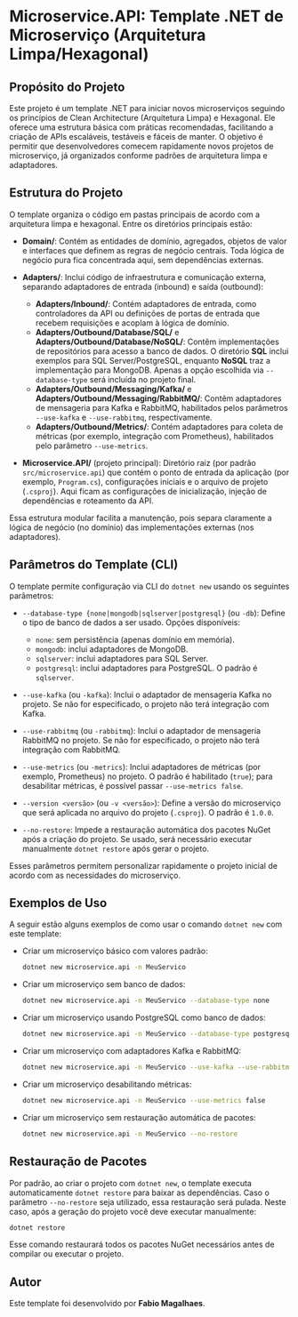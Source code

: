 # Microservice.API: Template .NET de Microserviço (Arquitetura Limpa/Hexagonal)

## Propósito do Projeto

Este projeto é um template .NET para iniciar novos microserviços seguindo os princípios de Clean Architecture (Arquitetura Limpa) e Hexagonal. Ele oferece uma estrutura básica com práticas recomendadas, facilitando a criação de APIs escaláveis, testáveis e fáceis de manter. O objetivo é permitir que desenvolvedores comecem rapidamente novos projetos de microserviço, já organizados conforme padrões de arquitetura limpa e adaptadores.

## Estrutura do Projeto

O template organiza o código em pastas principais de acordo com a arquitetura limpa e hexagonal. Entre os diretórios principais estão:

* **Domain/**: Contém as entidades de domínio, agregados, objetos de valor e interfaces que definem as regras de negócio centrais. Toda lógica de negócio pura fica concentrada aqui, sem dependências externas.
* **Adapters/**: Inclui código de infraestrutura e comunicação externa, separando adaptadores de entrada (inbound) e saída (outbound):

  * **Adapters/Inbound/**: Contém adaptadores de entrada, como controladores da API ou definições de portas de entrada que recebem requisições e acoplam à lógica de domínio.
  * **Adapters/Outbound/Database/SQL/** e **Adapters/Outbound/Database/NoSQL/**: Contêm implementações de repositórios para acesso a banco de dados. O diretório **SQL** inclui exemplos para SQL Server/PostgreSQL, enquanto **NoSQL** traz a implementação para MongoDB. Apenas a opção escolhida via `--database-type` será incluída no projeto final.
  * **Adapters/Outbound/Messaging/Kafka/** e **Adapters/Outbound/Messaging/RabbitMQ/**: Contêm adaptadores de mensageria para Kafka e RabbitMQ, habilitados pelos parâmetros `--use-kafka` e `--use-rabbitmq`, respectivamente.
  * **Adapters/Outbound/Metrics/**: Contém adaptadores para coleta de métricas (por exemplo, integração com Prometheus), habilitados pelo parâmetro `--use-metrics`.
* **Microservice.API/** (projeto principal): Diretório raiz (por padrão `src/microservice.api`) que contém o ponto de entrada da aplicação (por exemplo, `Program.cs`), configurações iniciais e o arquivo de projeto (`.csproj`). Aqui ficam as configurações de inicialização, injeção de dependências e roteamento da API.

Essa estrutura modular facilita a manutenção, pois separa claramente a lógica de negócio (no domínio) das implementações externas (nos adaptadores).

## Parâmetros do Template (CLI)

O template permite configuração via CLI do `dotnet new` usando os seguintes parâmetros:

* `--database-type {none|mongodb|sqlserver|postgresql}` (ou `-db`): Define o tipo de banco de dados a ser usado. Opções disponíveis:

  * `none`: sem persistência (apenas domínio em memória).
  * `mongodb`: inclui adaptadores de MongoDB.
  * `sqlserver`: inclui adaptadores para SQL Server.
  * `postgresql`: inclui adaptadores para PostgreSQL.
    O padrão é `sqlserver`.
* `--use-kafka` (ou `-kafka`): Inclui o adaptador de mensageria Kafka no projeto. Se não for especificado, o projeto não terá integração com Kafka.
* `--use-rabbitmq` (ou `-rabbitmq`): Inclui o adaptador de mensageria RabbitMQ no projeto. Se não for especificado, o projeto não terá integração com RabbitMQ.
* `--use-metrics` (ou `-metrics`): Inclui adaptadores de métricas (por exemplo, Prometheus) no projeto. O padrão é habilitado (`true`); para desabilitar métricas, é possível passar `--use-metrics false`.
* `--version <versão>` (ou `-v <versão>`): Define a versão do microserviço que será aplicada no arquivo do projeto (`.csproj`). O padrão é `1.0.0`.
* `--no-restore`: Impede a restauração automática dos pacotes NuGet após a criação do projeto. Se usado, será necessário executar manualmente `dotnet restore` após gerar o projeto.

Esses parâmetros permitem personalizar rapidamente o projeto inicial de acordo com as necessidades do microserviço.

## Exemplos de Uso

A seguir estão alguns exemplos de como usar o comando `dotnet new` com este template:

* Criar um microserviço básico com valores padrão:

  ```bash
  dotnet new microservice.api -n MeuServico
  ```
* Criar um microserviço sem banco de dados:

  ```bash
  dotnet new microservice.api -n MeuServico --database-type none
  ```
* Criar um microserviço usando PostgreSQL como banco de dados:

  ```bash
  dotnet new microservice.api -n MeuServico --database-type postgresql
  ```
* Criar um microserviço com adaptadores Kafka e RabbitMQ:

  ```bash
  dotnet new microservice.api -n MeuServico --use-kafka --use-rabbitmq
  ```
* Criar um microserviço desabilitando métricas:

  ```bash
  dotnet new microservice.api -n MeuServico --use-metrics false
  ```
* Criar um microserviço sem restauração automática de pacotes:

  ```bash
  dotnet new microservice.api -n MeuServico --no-restore
  ```

## Restauração de Pacotes

Por padrão, ao criar o projeto com `dotnet new`, o template executa automaticamente `dotnet restore` para baixar as dependências. Caso o parâmetro `--no-restore` seja utilizado, essa restauração será pulada. Neste caso, após a geração do projeto você deve executar manualmente:

```bash
dotnet restore
```

Esse comando restaurará todos os pacotes NuGet necessários antes de compilar ou executar o projeto.

## Autor

Este template foi desenvolvido por **Fabio Magalhaes**.
